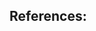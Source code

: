
## References:

[^0]: Transformers explained: https://e2eml.school/transformers.html 
[^1]: Positional Embeddings: https://kazemnejad.com/blog/transformer_architecture_positional_encoding/
[^2]: Positional Embeddings: https://timodenk.com/blog/linear-relationships-in-the-transformers-positional-encoding/
